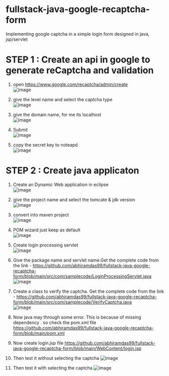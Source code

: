# fullstack-java-google-recaptcha-form
Implementing google captcha  in a simple login form designed in java, jsp/servlet

# STEP 1 : Create an api in google to generate reCaptcha and validation
1.  open  https://www.google.com/recaptcha/admin/create <br>
![image](https://user-images.githubusercontent.com/62290469/235706210-52a143c1-c5d2-4286-84e9-2884673ab0a0.png)

2.  give the level name and select the captcha type<br>
![image](https://user-images.githubusercontent.com/62290469/235708073-904de42e-2a08-46a4-8fb5-6af866aa8ab5.png)

3.  give the domain name, for me its localhost<br>
![image](https://user-images.githubusercontent.com/62290469/235708613-c5eee97a-b46b-4271-86d9-d9802e422241.png)

4.  Submit<br>
![image](https://user-images.githubusercontent.com/62290469/235709232-a11c6ce7-ba00-4ce9-ad73-d023fa84fa31.png)

5.  copy the secret key  to noteapd <br>
![image](https://user-images.githubusercontent.com/62290469/235711600-208eba22-764c-48e7-968e-44d6515afc62.png)

# STEP 2 : Create java applicaton 
1.  Create an Dynamic Web application in eclipse<br>
![image](https://user-images.githubusercontent.com/62290469/235714023-6c710224-1923-4a0d-8378-034686aa47d7.png)


2.  give the project name and select the tomcate  & jdk version<br>
![image](https://user-images.githubusercontent.com/62290469/235715454-ddd14d2c-3194-4788-b04b-0c6c3b013e43.png)


4.  convert into maven project <br>
![image](https://user-images.githubusercontent.com/62290469/235716931-c27ae17c-7281-497d-a56f-b07e482ce9bd.png)


5.  POM wizard just keep as default <br>
![image](https://user-images.githubusercontent.com/62290469/235717497-16c37c3b-93bc-42c2-ad70-a08ece3f5884.png)


6.  Create login processing servlet<br>
![image](https://user-images.githubusercontent.com/62290469/235719301-5ff66210-040c-4c3c-83a6-2b669a6f9c22.png)


7.  Give the package name and servlet name.Get the complete code from the link - https://github.com/abhiramdas99/fullstack-java-google-recaptcha-form/blob/main/src/com/samplecode/LoginProcessingServlet.java <br>
![image](https://user-images.githubusercontent.com/62290469/235719810-ace6eab8-81e0-49fe-8f66-c059e013bdb9.png)

8.  Create a class to verify the captcha. Get the complete code from the link - https://github.com/abhiramdas99/fullstack-java-google-recaptcha-form/blob/main/src/com/samplecode/VerifyCaptcha.java<br>
![image](https://user-images.githubusercontent.com/62290469/235721265-87dd900d-eeba-4695-812f-f7f534d0c2ef.png)

9. Now java may through some error. This is because of missing dependency . so  check the  pom.xml file https://github.com/abhiramdas99/fullstack-java-google-recaptcha-form/blob/main/pom.xml <br>

10. Now create login.jsp file  https://github.com/abhiramdas99/fullstack-java-google-recaptcha-form/blob/main/WebContent/login.jsp
11. Then test it without selecting the captcha 
![image](https://user-images.githubusercontent.com/62290469/235740003-0bb4e15d-30ee-4f29-acc4-e39ce13f2ebf.png)
12. Then test it with selecting the captcha 
![image](https://user-images.githubusercontent.com/62290469/235740547-b462fe58-6f16-470b-b0ab-0dc34e62e760.png)




